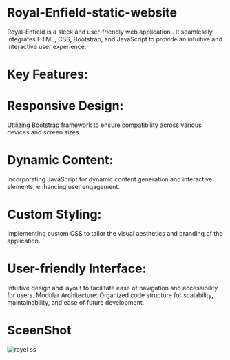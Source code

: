 # Royal-Enfield-static-website
Royal-Enfield is a sleek and user-friendly web application . It seamlessly integrates HTML, CSS, Bootstrap, and JavaScript to provide an intuitive and interactive user experience.

# Key Features:

# Responsive Design: 
 Utilizing Bootstrap framework to ensure compatibility across various devices and screen sizes.
# Dynamic Content:
 Incorporating JavaScript for dynamic content generation and interactive elements, enhancing user engagement.
# Custom Styling:
 Implementing custom CSS to tailor the visual aesthetics and branding of the application.
# User-friendly Interface:
 Intuitive design and layout to facilitate ease of navigation and accessibility for users.
Modular Architecture: Organized code structure for scalability, maintainability, and ease of future development.

# SceenShot
![royel ss](https://github.com/Abhiiii68/Royal-Enfield-static-website/assets/161931042/d0e5c3a0-a78d-4c9b-919a-2e485373f6ec)

